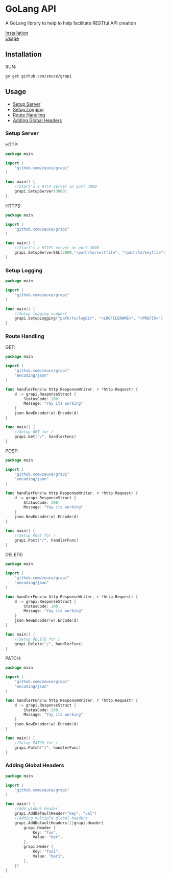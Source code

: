 # GoLang API

A GoLang library to help to help facilitate RESTful API creation

[Installation](#installation)\
[Usage](#usage)

## Installation

RUN:

```
go get github.com/zeuce/grapi
```

## Usage

- [Setup Server](#setup-server)
- [Setup Logging](#setup-logging)
- [Route Handling](#route-handling)
- [Adding Global Headers](#adding-global-headers)

### Setup Server

HTTP:

```go
package main

import (
    "github.com/zeuce/grapi"
)

func main() {
    //Start's a HTTP server on port 3000
    grapi.SetupServer(3000)
}
```

HTTPS:

```go
package main

import (
    "github.com/zeuce/grapi"
)

func main() {
    //Start's a HTTPS server on port 3000
    grapi.SetupServerSSL(3000,"/path/to/certfile", "/path/to/keyfile")
}
```

### Setup Logging

```go
package main

import (
    "github.com/zeuce/grapi"
)

func main() {
    //Setup logging support
    grapi.SetupLogging("path/to/logDir", "<LOGFILENAME>", "<PREFIX>")
}
```

### Route Handling

GET:

```go
package main

import (
    "github.com/zeuce/grapi"
    "encoding/json"
)

func handlerFunc(w http.ResponseWriter, r *http.Request) {
    d := grapi.ResponseStruct {
        StatusCode: 200,
        Message: "Yay its working"
    }
    json.NewEncoder(w).Encode(d)
}

func main() {
    //Setup GET for /
    grapi.Get("/", handlerFunc)
}
```

POST:

```go
package main

import (
    "github.com/zeuce/grapi"
    "encoding/json"
)

func handlerFunc(w http.ResponseWriter, r *http.Request) {
    d := grapi.ResponseStruct {
        StatusCode: 200,
        Message: "Yay its working"
    }
    json.NewEncoder(w).Encode(d)
}

func main() {
    //Setup POST for /
    grapi.Post("/", handlerFunc)
}
```

DELETE:

```go
package main

import (
    "github.com/zeuce/grapi"
    "encoding/json"
)

func handlerFunc(w http.ResponseWriter, r *http.Request) {
    d := grapi.ResponseStruct {
        StatusCode: 200,
        Message: "Yay its working"
    }
    json.NewEncoder(w).Encode(d)
}

func main() {
    //Setup DELETE for /
    grapi.Delete("/", handlerFunc)
}
```

PATCH:

```go
package main

import (
    "github.com/zeuce/grapi"
    "encoding/json"
)

func handlerFunc(w http.ResponseWriter, r *http.Request) {
    d := grapi.ResponseStruct {
        StatusCode: 200,
        Message: "Yay its working"
    }
    json.NewEncoder(w).Encode(d)
}

func main() {
    //Setup PATCH for /
    grapi.Patch("/", handlerFunc)
}
```

### Adding Global Headers

```go
package main

import (
    "github.com/zeuce/grapi"
)

func main() {
    //Add global header
    grapi.AddDefaultHeader("key", "val")
    //Adding multiple global headers
    grapi.AddDefaultHeaders([]grapi.Header{
        grapi.Header {
            Key: "foo",
            Value: "bar",
        },
        grapi.Heder {
            Key: "foo1",
            Value: "bar1",
        },
    })
}
```
